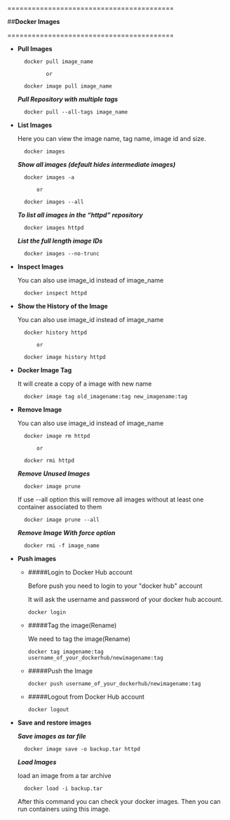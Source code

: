 =========================================

   
   ##**Docker Images**
 



=========================================

* **Pull Images**

        docker pull image_name 
        
               or
               
        docker image pull image_name
        
     *__Pull Repository with multiple tags__*
    
        docker pull --all-tags image_name
        
* **List Images**

    Here you can view the image name, tag name, image id and size.

        docker images
        
   *__Show all images (default hides intermediate images)__*
    
        docker images -a
        
            or
            
        docker images --all
        
   *__To list all images in the “httpd” repository__*
        
        docker images httpd   
        
   *__List the full length image IDs__*
    
        docker images --no-trunc    
        
* **Inspect Images**

    You can also use image_id instead of image_name
    
        docker inspect httpd
        
* **Show the History of the Image**

    You can also use image_id instead of image_name

        docker history httpd
        
            or
            
        docker image history httpd
        
* **Docker Image Tag**

    It will create a copy of a image with new name

        docker image tag old_imagename:tag new_imagename:tag
        
* **Remove Image**

    You can also use image_id instead of image_name

        docker image rm httpd
        
            or
            
        docker rmi httpd
        
    *__Remove Unused Images__*
    
        docker image prune
            
    If use --all option this will remove all images without at least one container associated to them
    
        docker image prune --all
        
    *__Remove Image With force option__*
      
        docker rmi -f image_name
            
     
* **Push images**

    - #####Login to Docker Hub account
     
      Before push you need to login to your "docker hub" account
    
      It will ask the username and password of your docker hub account.
     
          docker login 
        
    - #####Tag the image(Rename)
 
      We need to tag the image(Rename)
   
          docker tag imagename:tag username_of_your_dockerhub/newimagename:tag
          
    - #####Push the Image
       
          docker push username_of_your_dockerhub/newimagename:tag
          
    - #####Logout from Docker Hub account

          docker logout

* **Save and restore images**

    *__Save images as tar file__*
    
        docker image save -o backup.tar httpd
        
     *__Load Images__*
     
     load an image from a tar archive
     
        docker load -i backup.tar
        
     After this command you can check your docker images. Then you can run 
     containers using this image.
             
 
        
           
